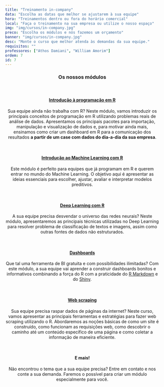 ```yaml
---
title: "Treinamento in-company"
data: "Escolha as datas que melhor se ajustarem à sua equipe"
hora: "Treinamentos dentro ou fora do horário comercial"
local: "Faça o treinamento na sua empresa ou utilize o nosso espaço"
img: "img/cursos/in-company.jpg"
preco: "Escolha os módulos e nós fazemos um orçamento"
banner: "img/cursos/in-company.jpg"
desc: "Monte o curso que melhor atenda às demandas da sua equipe."
requisitos: ""
professores: ["Athos Damiani", "William Amorim"]
ordem: 7
id: 7
---
```


<header class="section-header">
  <h3>Os nossos módulos</h3>
</header>

<center>

#### [Introdução à programação em R](https://www.curso-r.com/cursos/intro-r/)

Sua equipe ainda não trabalha com R? Neste módulo, vamos introduzir os principais conceitos de programação em R utilizando problemas reais de análise de dados. Apresentamos os principais pacotes para importação, manipulação e visualização de dados e, para motivar ainda mais, ensinamos como criar um dashboard em R para a comunicação dos resultados **a partir de um case com dados do dia-a-dia da sua empresa**.

<br>

#### [Introdução ao Machine Learning com R](https://www.curso-r.com/cursos/intro-machine-learning/)

Este módulo é perfeito para equipes que já programam em R e querem entrar no mundo do Machine Learning. O objetivo aqui é apresentar as ideias essenciais para escolher, ajustar, avaliar e interpretar modelos preditivos.

<br>

#### [Deep Learning com R](https://www.curso-r.com/cursos/deep-learning/)

A sua equipe precisa desvendar o universo das redes neurais? Neste módulo, apresentaremos as principais técnicas utilizadas no Deep Learning para resolver problema de classificação de textos e imagens, assim como outras fontes de dados não estruturados.

<br>

#### [Dashboards](https://www.curso-r.com/cursos/dashboards/)

Que tal uma ferramenta de BI gratuita e com possibilidades ilimitadas? Com este módulo, a sua equipe vai aprender a construir dashboards bonitos e informativos combinando a força do R com a praticidade do [R Markdown](https://rmarkdown.rstudio.com/gallery.html) e do [Shiny](https://shiny.rstudio.com/gallery/).

<br>

#### [Web scraping](https://www.curso-r.com/cursos/web-scraping/)

Sua equipe precisa raspar dados de páginas da internet? Neste curso, vamos apresentar as principais ferramentas e estratégias para fazer web scraping utilizando o R. Abordaremos as noções básicas de como um site é construído, como funcionam as requisições web, como descobrir o caminho até um conteúdo específico de uma página e como coletar a informação de maneira eficiente.

<br>

#### E mais!

Não encontrou o tema que a sua equipe precisa? Entre em contato e nos conte a sua demanda. Faremos o possível para criar um módulo especialmente para você.

</center>